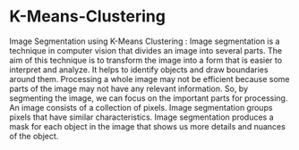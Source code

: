 # K-Means-Clustering

Image Segmentation using K-Means Clustering :
Image segmentation is a technique in computer vision that divides an image into several parts.
The aim of this technique is to transform the image into a form that is easier to interpret and analyze. It helps to identify objects and draw boundaries around them.
Processing a whole image may not be efficient because some parts of the image may not have any relevant information. So, by segmenting the image,
we can focus on the important parts for processing. An image consists of a collection of pixels. Image segmentation groups pixels that have similar characteristics.
Image segmentation produces a mask for each object in the image that shows us more details and nuances of the object.
